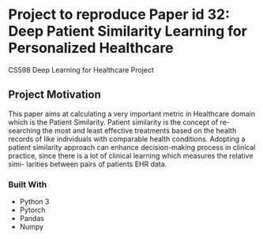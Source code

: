 # Project to reproduce Paper id 32: Deep Patient Similarity Learning for Personalized Healthcare

CS598 Deep Learning for Healthcare Project

## Project Motivation

This paper aims at calculating a very important metric in Healthcare domain which is the Patient Similarity. Patient similarity is the concept of re- searching the most and least effective treatments based on the health records of like individuals with comparable health conditions. Adopting a patient similarity approach can enhance decision-making process in clinical practice, since there is a lot of clinical learning which measures the relative simi- larities between pairs of patients EHR data. 

### Built With
  * Python 3
  * Pytorch
  * Pandas
  * Numpy


